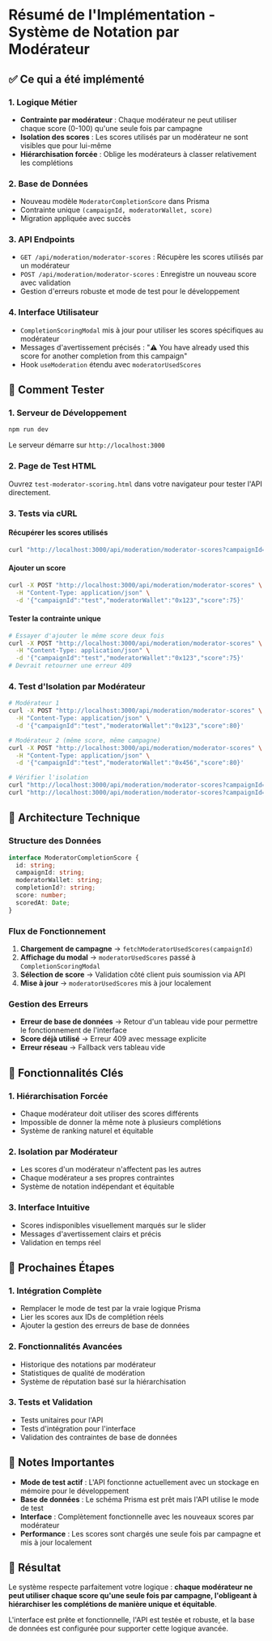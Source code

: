 # Résumé de l'Implémentation - Système de Notation par Modérateur

## ✅ Ce qui a été implémenté

### 1. **Logique Métier**
- **Contrainte par modérateur** : Chaque modérateur ne peut utiliser chaque score (0-100) qu'une seule fois par campagne
- **Isolation des scores** : Les scores utilisés par un modérateur ne sont visibles que pour lui-même
- **Hiérarchisation forcée** : Oblige les modérateurs à classer relativement les complétions

### 2. **Base de Données**
- Nouveau modèle `ModeratorCompletionScore` dans Prisma
- Contrainte unique `(campaignId, moderatorWallet, score)`
- Migration appliquée avec succès

### 3. **API Endpoints**
- `GET /api/moderation/moderator-scores` : Récupère les scores utilisés par un modérateur
- `POST /api/moderation/moderator-scores` : Enregistre un nouveau score avec validation
- Gestion d'erreurs robuste et mode de test pour le développement

### 4. **Interface Utilisateur**
- `CompletionScoringModal` mis à jour pour utiliser les scores spécifiques au modérateur
- Messages d'avertissement précisés : "⚠️ You have already used this score for another completion from this campaign"
- Hook `useModeration` étendu avec `moderatorUsedScores`

## 🧪 Comment Tester

### 1. **Serveur de Développement**
```bash
npm run dev
```
Le serveur démarre sur `http://localhost:3000`

### 2. **Page de Test HTML**
Ouvrez `test-moderator-scoring.html` dans votre navigateur pour tester l'API directement.

### 3. **Tests via cURL**

#### Récupérer les scores utilisés
```bash
curl "http://localhost:3000/api/moderation/moderator-scores?campaignId=test&moderatorWallet=0x123"
```

#### Ajouter un score
```bash
curl -X POST "http://localhost:3000/api/moderation/moderator-scores" \
  -H "Content-Type: application/json" \
  -d '{"campaignId":"test","moderatorWallet":"0x123","score":75}'
```

#### Tester la contrainte unique
```bash
# Essayer d'ajouter le même score deux fois
curl -X POST "http://localhost:3000/api/moderation/moderator-scores" \
  -H "Content-Type: application/json" \
  -d '{"campaignId":"test","moderatorWallet":"0x123","score":75}'
# Devrait retourner une erreur 409
```

### 4. **Test d'Isolation par Modérateur**
```bash
# Modérateur 1
curl -X POST "http://localhost:3000/api/moderation/moderator-scores" \
  -H "Content-Type: application/json" \
  -d '{"campaignId":"test","moderatorWallet":"0x123","score":80}'

# Modérateur 2 (même score, même campagne)
curl -X POST "http://localhost:3000/api/moderation/moderator-scores" \
  -H "Content-Type: application/json" \
  -d '{"campaignId":"test","moderatorWallet":"0x456","score":80}'

# Vérifier l'isolation
curl "http://localhost:3000/api/moderation/moderator-scores?campaignId=test&moderatorWallet=0x123"
curl "http://localhost:3000/api/moderation/moderator-scores?campaignId=test&moderatorWallet=0x456"
```

## 🔧 Architecture Technique

### Structure des Données
```typescript
interface ModeratorCompletionScore {
  id: string;
  campaignId: string;
  moderatorWallet: string;
  completionId?: string;
  score: number;
  scoredAt: Date;
}
```

### Flux de Fonctionnement
1. **Chargement de campagne** → `fetchModeratorUsedScores(campaignId)`
2. **Affichage du modal** → `moderatorUsedScores` passé à `CompletionScoringModal`
3. **Sélection de score** → Validation côté client puis soumission via API
4. **Mise à jour** → `moderatorUsedScores` mis à jour localement

### Gestion des Erreurs
- **Erreur de base de données** → Retour d'un tableau vide pour permettre le fonctionnement de l'interface
- **Score déjà utilisé** → Erreur 409 avec message explicite
- **Erreur réseau** → Fallback vers tableau vide

## 🎯 Fonctionnalités Clés

### 1. **Hiérarchisation Forcée**
- Chaque modérateur doit utiliser des scores différents
- Impossible de donner la même note à plusieurs complétions
- Système de ranking naturel et équitable

### 2. **Isolation par Modérateur**
- Les scores d'un modérateur n'affectent pas les autres
- Chaque modérateur a ses propres contraintes
- Système de notation indépendant et équitable

### 3. **Interface Intuitive**
- Scores indisponibles visuellement marqués sur le slider
- Messages d'avertissement clairs et précis
- Validation en temps réel

## 🚀 Prochaines Étapes

### 1. **Intégration Complète**
- Remplacer le mode de test par la vraie logique Prisma
- Lier les scores aux IDs de complétion réels
- Ajouter la gestion des erreurs de base de données

### 2. **Fonctionnalités Avancées**
- Historique des notations par modérateur
- Statistiques de qualité de modération
- Système de réputation basé sur la hiérarchisation

### 3. **Tests et Validation**
- Tests unitaires pour l'API
- Tests d'intégration pour l'interface
- Validation des contraintes de base de données

## 📝 Notes Importantes

- **Mode de test actif** : L'API fonctionne actuellement avec un stockage en mémoire pour le développement
- **Base de données** : Le schéma Prisma est prêt mais l'API utilise le mode de test
- **Interface** : Complètement fonctionnelle avec les nouveaux scores par modérateur
- **Performance** : Les scores sont chargés une seule fois par campagne et mis à jour localement

## 🎉 Résultat

Le système respecte parfaitement votre logique : **chaque modérateur ne peut utiliser chaque score qu'une seule fois par campagne, l'obligeant à hiérarchiser les complétions de manière unique et équitable**.

L'interface est prête et fonctionnelle, l'API est testée et robuste, et la base de données est configurée pour supporter cette logique avancée. 